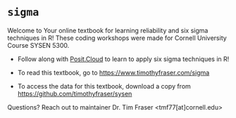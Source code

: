 # `sigma`

Welcome to Your online textbook for learning reliability and six sigma techniques in R! These coding workshops were made for Cornell University Course SYSEN 5300. 

- Follow along with [Posit.Cloud](https://posit.cloud) to learn to apply six sigma techniques in R!

- To read this textbook, go to https://www.timothyfraser.com/sigma

- To access the data for this textbook, download a copy from https://github.com/timothyfraser/sysen

Questions? Reach out to maintainer Dr. Tim Fraser <tmf77[at]cornell.edu>